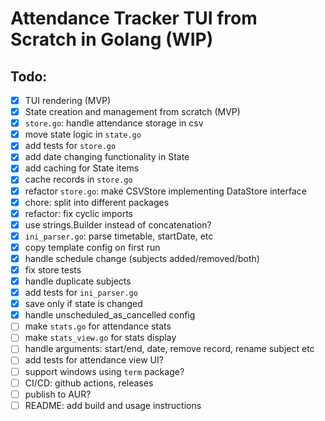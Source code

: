 # Attendance Tracker TUI from Scratch in Golang (WIP)
## Todo:
  - [x] TUI rendering (MVP)
  - [x] State creation and management from scratch (MVP)
  - [x] `store.go`: handle attendance storage in csv
  - [x] move state logic in `state.go`
  - [x] add tests for `store.go`
  - [x] add date changing functionality in State
  - [x] add caching for State items
  - [x] cache records in `store.go`
  - [x] refactor `store.go`: make CSVStore implementing DataStore interface
  - [x] chore: split into different packages
  - [x] refactor: fix cyclic imports
  - [x] use strings.Builder instead of concatenation?
  - [x] `ini_parser.go`: parse timetable, startDate, etc
  - [x] copy template config on first run
  - [x] handle schedule change (subjects added/removed/both)
  - [x] fix store tests
  - [x] handle duplicate subjects
  - [x] add tests for `ini_parser.go`
  - [x] save only if state is changed
  - [x] handle unscheduled_as_cancelled config
  - [ ] make `stats.go` for attendance stats
  - [ ] make `stats_view.go` for stats display
  - [ ] handle arguments: start/end, date, remove record, rename subject etc
  - [ ] add tests for attendance view UI?
  - [ ] support windows using `term` package?
  - [ ] CI/CD: github actions, releases
  - [ ] publish to AUR?
  - [ ] README: add build and usage instructions
